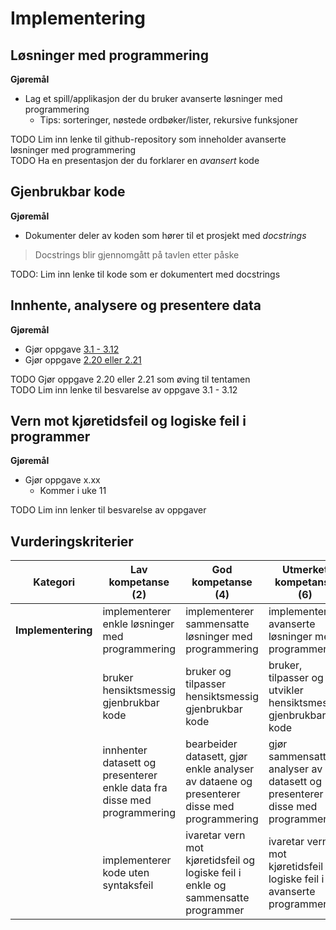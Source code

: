 # Implementering

## Løsninger med programmering

**Gjøremål**

- Lag et spill/applikasjon der du bruker avanserte løsninger med programmering
  - Tips: sorteringer, nøstede ordbøker/lister, rekursive funksjoner

TODO Lim inn lenke til github-repository som inneholder avanserte løsninger med programmering  
TODO Ha en presentasjon der du forklarer en _avansert_ kode

## Gjenbrukbar kode

**Gjøremål**

- Dokumenter deler av koden som hører til et prosjekt med _docstrings_

> Docstrings blir gjennomgått på tavlen etter påske

TODO: Lim inn lenke til kode som er dokumentert med docstrings

## Innhente, analysere og presentere data

**Gjøremål**

- Gjør oppgave [3.1 - 3.12](https://it2.thorcc.no/apputvikling/oppgaver)
- Gjør oppgave [2.20 eller 2.21](https://it2.thorcc.no/databehandling-og-algoritmer/storre-oppgaver)

TODO Gjør oppgave 2.20 eller 2.21 som øving til tentamen  
TODO Lim inn lenke til besvarelse av oppgave 3.1 - 3.12

## Vern mot kjøretidsfeil og logiske feil i programmer

**Gjøremål**

- Gjør oppgave x.xx
  - Kommer i uke 11

TODO Lim inn lenker til besvarelse av oppgaver

## Vurderingskriterier

| Kategori           | Lav kompetanse (2)                                                       | God kompetanse (4)                                                                         | Utmerket kompetanse (6)                                                      |
| ------------------ | ------------------------------------------------------------------------ | ------------------------------------------------------------------------------------------ | ---------------------------------------------------------------------------- |
| **Implementering** | implementerer enkle løsninger med programmering                          | implementerer sammensatte løsninger med programmering                                      | implementerer avanserte løsninger med programmering                          |
|                    | bruker hensiktsmessig gjenbrukbar kode                                   | bruker og tilpasser hensiktsmessig gjenbrukbar kode                                        | bruker, tilpasser og utvikler hensiktsmessig gjenbrukbar kode                |
|                    | innhenter datasett og presenterer enkle data fra disse med programmering | bearbeider datasett, gjør enkle analyser av dataene og presenterer disse med programmering | gjør sammensatte analyser av datasett og presenterer disse med programmering |
|                    | implementerer kode uten syntaksfeil                                      | ivaretar vern mot kjøretidsfeil og logiske feil i enkle og sammensatte programmer          | ivaretar vern mot kjøretidsfeil og logiske feil i avanserte programmer       |
